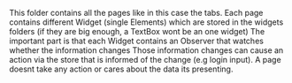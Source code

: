 This folder contains all the pages like in this case the tabs. Each page contains
different Widget (single Elements) which are stored in the widgets folders (if they are big enough,
a TextBox wont be an one widget)
The important part is that each Widget contains an Observer that watches whether the information changes
Those information changes can cause an action via the store that is informed of the change (e.g login input).
A page doesnt take any action or cares about the data its presenting.
